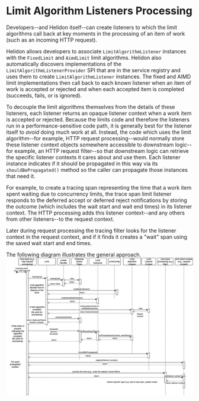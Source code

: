 # Limit Algorithm Listeners Processing

Developers--and Helidon itself--can create listeners to which the limit algorithms call back at key moments in the processing of an item of work (such as an incoming HTTP request).

Helidon allows developers to associate `LimitAlgorithmListener` instances with the `FixedLimit` and `AimdLimit` limit algorithms. Helidon also automatically discovers implementations of the `LimitAlgorithmListenerProvider` SPI that are in the service registry and uses them to create `LimitAlgorithmListener` instances. The fixed and AIMD limit implementations then call back to each known listener when an item of work is accepted or rejected and when each accepted item is completed (succeeds, fails, or is ignored).

To decouple the limit algorithms themselves from the details of these listeners, each listener returns an opaque listener context when a work item is accepted or rejected. Because the limits code and therefore the listeners run in a performance-sensitive code path, it is generally best for the listener itself to _avoid_ doing much work at all. Instead, the code which uses the limit algorithm--for example, HTTP request processing--would normally store these listener context objects somewhere accessible to downstream logic--for example, an HTTP request filter--so that downstream logic can retrieve the specific listener contexts it cares about and use them. Each listener instance indicates if it should be propagated in this way via its `shouldBePropagated()` method so the caller can propagate those instances that need it.

For example, to create a tracing span representing the time that a work item spent waiting due to concurrency limits, the trace span limit listener responds to the deferred accept or deferred reject notifications by storing the outcome (which includes the wait start and wait end times) in its listener context. The HTTP processing adds this listener context--and any others from other listeners--to the request context. 

Later during request processing the tracing filter looks for the listener context in the request context, and if it finds it creates a "wait" span using the saved wait start and end times. 

The following diagram illustrates the general approach.
![Limit Algorithm Listener processing](Limit%20Algorithm%20Outcome%20and%20Listeners.drawio.png)

